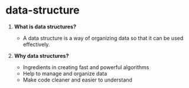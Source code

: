 # data-structure
1. **What is data structures?**
   - A data structure is a way of organizing data so that it can be used effectively.

2. **Why data structures?**
   - Ingredients in creating fast and powerful algorithms
   - Help to manage and organize data
   - Make code cleaner and easier to understand